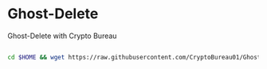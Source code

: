 # Ghost-Delete
Ghost-Delete with Crypto Bureau


```bash

cd $HOME && wget https://raw.githubusercontent.com/CryptoBureau01/Ghost-Delete/main/ghost-delete.sh && chmod +x ghost-delete.sh && ./ghost-delete.sh
```
